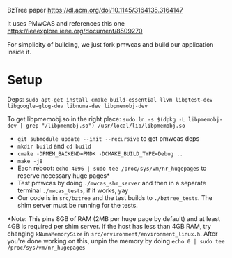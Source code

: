 BzTree paper https://dl.acm.org/doi/10.1145/3164135.3164147

It uses PMwCAS and references this one https://ieeexplore.ieee.org/document/8509270

For simplicity of building, we just fork pmwcas and build our application inside it.

# Setup

Deps: `sudo apt-get install cmake build-essential llvm libgtest-dev libgoogle-glog-dev libnuma-dev libpmemobj-dev`

To get libpmemobj.so in the right place: `sudo ln -s $(dpkg -L libpmemobj-dev | grep "/libpmemobj.so") /usr/local/lib/libpmemobj.so`

* `git submodule update --init --recursive` to get pmwcas deps
* `mkdir build` and `cd build`
* `cmake -DPMEM_BACKEND=PMDK -DCMAKE_BUILD_TYPE=Debug ..`
* `make -j8`
* Each reboot: `echo 4096 | sudo tee /proc/sys/vm/nr_hugepages` to reserve necessary huge pages*
* Test pmwcas by doing `./mwcas_shm_server` and then in a separate terminal `./mwcas_tests`, if it works, yay
* Our code is in `src/bztree` and the test builds to `./bztree_tests`. The shim server must be running for the tests.

*Note: This pins 8GB of RAM (2MB per huge page by default) and at least 4GB is required per shim server. If the host has less than 4GB RAM, try changing `kNumaMemorySize` in `src/environment/environment_linux.h`. After you're done working on this, unpin the memory by doing `echo 0 | sudo tee /proc/sys/vm/nr_hugepages`
